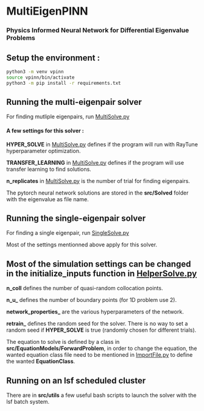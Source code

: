 # MultiEigenPINN
### Physics Informed Neural Network for Differential Eigenvalue Problems

## Setup the environment :
```bash
python3 -m venv vpinn
source vpinn/bin/activate
python3 -m pip install -r requirements.txt
```

## Running the multi-eigenpair solver
For finding mutliple eigenpairs, run [MultiSolve.py](src/MultiSolve.py)

#### A few settings for this solver :

**HYPER_SOLVE** in [MultiSolve.py](src/MultiSolve.py) defines if the program will run with RayTune hyperparameter optimization.

**TRANSFER_LEARNING** in [MultiSolve.py](src/MultiSolve.py) defines if the program will use transfer learning to find solutions.

**n_replicates** in [MultiSolve.py](src/MultiSolve.py) is the number of trial for finding eigenpairs.

The pytorch neural network solutions are stored in the **src/Solved** folder with the eigenvalue as file name.

## Running the single-eigenpair solver
For finding a single eigenpair, run [SingleSolve.py](src/SingleSolve.py)

Most of the settings mentionned above apply for this solver.


## Most of the simulation settings can be changed in the initialize_inputs function in [HelperSolve.py](src/HelperSolve.py)

**n_coll** defines the number of quasi-random collocation points.

**n_u_** defines the number of boundary points (for 1D problem use 2).

**network_properties_** are the various hyperparameters of the network.

**retrain_** defines the random seed for the solver. There is no way to set a random seed if **HYPER_SOLVE** is true (randomly chosen for different trials).

The equation to solve is defined by a class in **src/EquationModels/ForwardProblem**, in order to change the equation, the wanted equation class file need to be mentioned in [ImportFile.py](src/ImportFile.py) to define the wanted **EquationClass**.


## Running on an lsf scheduled cluster
There are in **src/utils** a few useful bash scripts to launch the solver with the lsf batch system.

